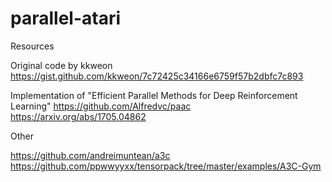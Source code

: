 # parallel-atari

Resources

Original code by kkweon
https://gist.github.com/kkweon/7c72425c34166e6759f57b2dbfc7c893

Implementation of "Efficient Parallel Methods for Deep Reinforcement Learning"
https://github.com/Alfredvc/paac
https://arxiv.org/abs/1705.04862

Other

https://github.com/andreimuntean/a3c
https://github.com/ppwwyyxx/tensorpack/tree/master/examples/A3C-Gym


